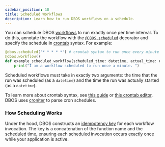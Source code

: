 ```yaml
---
sidebar_position: 18
title: Scheduled Workflows
description: Learn how to run DBOS workflows on a schedule.
---
```


You can schedule DBOS [workflows](./workflow-tutorial.md) to run exactly once per time interval.
To do this, annotate the workflow with the [`@DBOS.scheduled`](../reference-python/decorators.md#scheduled) decorator and specify the schedule in [crontab](https://en.wikipedia.org/wiki/Cron) syntax.  For example:

```python
@dbos.scheduled('* * * * *') # crontab syntax to run once every minute
@dbos.workflow()
def example_scheduled_workflow(scheduled_time: datetime, actual_time: datetime):
    print("I am a workflow scheduled to run once a minute. ")
```

Scheduled workflows must take in exactly two arguments: the time that the run was scheduled (as a `datetime`) and the time the run was actually started (as a `datetime`).

To learn more about crontab syntax, see [this guide](https://docs.gitlab.com/ee/topics/cron/) or [this crontab editor](https://crontab.guru/). DBOS uses [croniter](https://pypi.org/project/croniter/) to parse cron schedules.

### How Scheduling Works
Under the hood, DBOS constructs an [idempotency key](./idempotency-tutorial) for each workflow invocation.  The key is a concatenation of the function name and the scheduled time, ensuring each scheduled invocation occurs exactly once while your application is active.